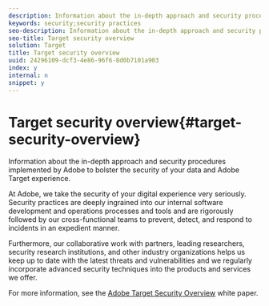 ```yaml
---
description: Information about the in-depth approach and security procedures implemented by Adobe to bolster the security of your data and Adobe Target experience.
keywords: security;security practices
seo-description: Information about the in-depth approach and security procedures implemented by Adobe to bolster the security of your data and Adobe Target experience.
seo-title: Target security overview
solution: Target
title: Target security overview
uuid: 24296109-dcf3-4e86-96f6-8d0b7101a903
index: y
internal: n
snippet: y
---
```


# Target security overview{#target-security-overview}

Information about the in-depth approach and security procedures implemented by Adobe to bolster the security of your data and Adobe Target experience.

At Adobe, we take the security of your digital experience very seriously. Security practices are deeply ingrained into our internal software development and operations processes and tools and are rigorously followed by our cross-functional teams to prevent, detect, and respond to incidents in an expedient manner.

Furthermore, our collaborative work with partners, leading researchers, security research institutions, and other industry organizations helps us keep up to date with the latest threats and vulnerabilities and we regularly incorporate advanced security techniques into the products and services we offer.

For more information, see the [Adobe Target Security Overview](https://wwwimages.adobe.com/content/dam/Adobe/en/security/pdfs/AdobeTargetSecurityOverview.pdf) white paper. 

